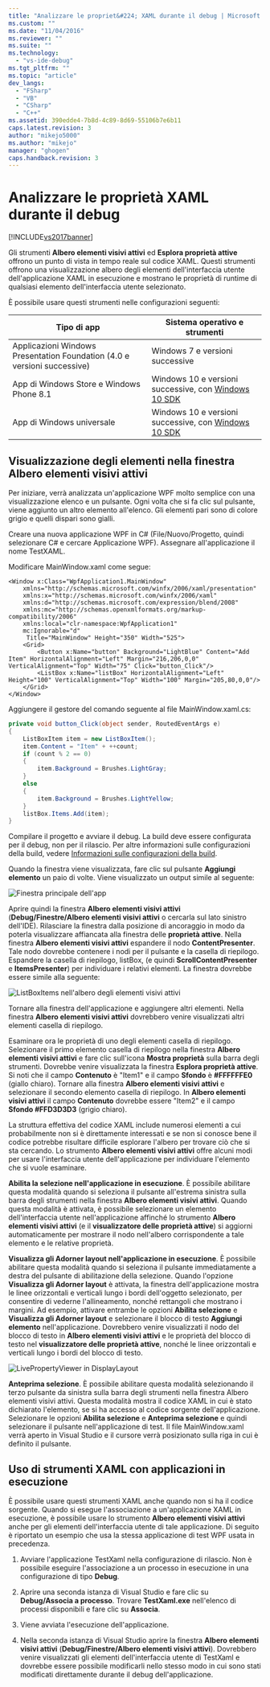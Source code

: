 ```yaml
---
title: "Analizzare le propriet&#224; XAML durante il debug | Microsoft Docs"
ms.custom: ""
ms.date: "11/04/2016"
ms.reviewer: ""
ms.suite: ""
ms.technology: 
  - "vs-ide-debug"
ms.tgt_pltfrm: ""
ms.topic: "article"
dev_langs: 
  - "FSharp"
  - "VB"
  - "CSharp"
  - "C++"
ms.assetid: 390edde4-7b8d-4c89-8d69-55106b7e6b11
caps.latest.revision: 3
author: "mikejo5000"
ms.author: "mikejo"
manager: "ghogen"
caps.handback.revision: 3
---
```

# Analizzare le propriet&#224; XAML durante il debug
[!INCLUDE[vs2017banner](../code-quality/includes/vs2017banner.md)]

Gli strumenti **Albero elementi visivi attivi** ed **Esplora proprietà attive** offrono un punto di vista in tempo reale sul codice XAML.  Questi strumenti offrono una visualizzazione albero degli elementi dell'interfaccia utente dell'applicazione XAML in esecuzione e mostrano le proprietà di runtime di qualsiasi elemento dell'interfaccia utente selezionato.  
  
 È possibile usare questi strumenti nelle configurazioni seguenti:  
  
|Tipo di app|Sistema operativo e strumenti|  
|-----------------|-----------------------------------|  
|Applicazioni Windows Presentation Foundation \(4.0 e versioni successive\)|Windows 7 e versioni successive|  
|App di Windows Store e Windows Phone 8.1|Windows 10 e versioni successive, con [Windows 10 SDK](https://dev.windows.com/it-it/downloads/windows-10-sdk)|  
|App di Windows universale|Windows 10 e versioni successive, con [Windows 10 SDK](https://dev.windows.com/it-it/downloads/windows-10-sdk)|  
  
## Visualizzazione degli elementi nella finestra Albero elementi visivi attivi  
 Per iniziare, verrà analizzata un'applicazione WPF molto semplice con una visualizzazione elenco e un pulsante.  Ogni volta che si fa clic sul pulsante, viene aggiunto un altro elemento all'elenco.  Gli elementi pari sono di colore grigio e quelli dispari sono gialli.  
  
 Creare una nuova applicazione WPF in C\# \(File\/Nuovo\/Progetto, quindi selezionare C\# e cercare Applicazione WPF\).  Assegnare all'applicazione il nome TestXAML.  
  
 Modificare MainWindow.xaml come segue:  
  
```xaml  
<Window x:Class="WpfApplication1.MainWindow"  
    xmlns="http://schemas.microsoft.com/winfx/2006/xaml/presentation"  
    xmlns:x="http://schemas.microsoft.com/winfx/2006/xaml"  
    xmlns:d="http://schemas.microsoft.com/expression/blend/2008"  
    xmlns:mc="http://schemas.openxmlformats.org/markup-compatibility/2006"  
    xmlns:local="clr-namespace:WpfApplication1"  
    mc:Ignorable="d"  
     Title="MainWindow" Height="350" Width="525">  
    <Grid>  
        <Button x:Name="button" Background="LightBlue" Content="Add Item" HorizontalAlignment="Left" Margin="216,206,0,0" VerticalAlignment="Top" Width="75" Click="button_Click"/>  
        <ListBox x:Name="listBox" HorizontalAlignment="Left" Height="100" VerticalAlignment="Top" Width="100" Margin="205,80,0,0"/>  
    </Grid>  
</Window>  
```  
  
 Aggiungere il gestore del comando seguente al file MainWindow.xaml.cs:  
  
```c#  
private void button_Click(object sender, RoutedEventArgs e)  
{  
    ListBoxItem item = new ListBoxItem();  
    item.Content = "Item" + ++count;  
    if (count % 2 == 0)  
    {  
        item.Background = Brushes.LightGray;  
    }  
    else  
    {  
        item.Background = Brushes.LightYellow;  
    }  
    listBox.Items.Add(item);  
}  
```  
  
 Compilare il progetto e avviare il debug.  La build deve essere configurata per il debug, non per il rilascio.  Per altre informazioni sulle configurazioni della build, vedere [Informazioni sulle configurazioni della build](../ide/understanding-build-configurations.md).  
  
 Quando la finestra viene visualizzata, fare clic sul pulsante **Aggiungi elemento** un paio di volte.  Viene visualizzato un output simile al seguente:  
  
 ![Finestra principale dell'app](~/docs/debugger/media/livevisualtree-app.png "LiveVIsualTree\-App")  
  
 Aprire quindi la finestra **Albero elementi visivi attivi** \(**Debug\/Finestre\/Albero elementi visivi attivi** o cercarla sul lato sinistro dell'IDE\).  Rilasciare la finestra dalla posizione di ancoraggio in modo da poterla visualizzare affiancata alla finestra delle **proprietà attive**.  Nella finestra **Albero elementi visivi attivi** espandere il nodo **ContentPresenter**.  Tale nodo dovrebbe contenere i nodi per il pulsante e la casella di riepilogo.  Espandere la casella di riepilogo, listBox, \(e quindi **ScrollContentPresenter** e **ItemsPresenter**\) per individuare i relativi elementi.  La finestra dovrebbe essere simile alla seguente:  
  
 ![ListBoxItems nell'albero degli elementi visivi attivi](~/docs/debugger/media/livevisualtree-listboxitems.png "LiveVisualTree\-ListBoxItems")  
  
 Tornare alla finestra dell'applicazione e aggiungere altri elementi.  Nella finestra **Albero elementi visivi attivi** dovrebbero venire visualizzati altri elementi casella di riepilogo.  
  
 Esaminare ora le proprietà di uno degli elementi casella di riepilogo.  Selezionare il primo elemento casella di riepilogo nella finestra **Albero elementi visivi attivi** e fare clic sull'icona **Mostra proprietà** sulla barra degli strumenti.  Dovrebbe venire visualizzata la finestra **Esplora proprietà attive**.  Si noti che il campo **Contenuto** è "Item1" e il campo **Sfondo** è **\#FFFFFFE0** \(giallo chiaro\).  Tornare alla finestra **Albero elementi visivi attivi** e selezionare il secondo elemento casella di riepilogo.  In **Albero elementi visivi attivi** il campo **Contenuto** dovrebbe essere "Item2" e il campo **Sfondo \#FFD3D3D3** \(grigio chiaro\).  
  
 La struttura effettiva del codice XAML include numerosi elementi a cui probabilmente non si è direttamente interessati e se non si conosce bene il codice potrebbe risultare difficile esplorare l'albero per trovare ciò che si sta cercando.  Lo strumento **Albero elementi visivi attivi** offre alcuni modi per usare l'interfaccia utente dell'applicazione per individuare l'elemento che si vuole esaminare.  
  
 **Abilita la selezione nell'applicazione in esecuzione**.  È possibile abilitare questa modalità quando si seleziona il pulsante all'estrema sinistra sulla barra degli strumenti nella finestra **Albero elementi visivi attivi**.  Quando questa modalità è attivata, è possibile selezionare un elemento dell'interfaccia utente nell'applicazione affinché lo strumento **Albero elementi visivi attivi** \(e il **visualizzatore delle proprietà attive**\) si aggiorni automaticamente per mostrare il nodo nell'albero corrispondente a tale elemento e le relative proprietà.  
  
 **Visualizza gli Adorner layout nell'applicazione in esecuzione**.  È possibile abilitare questa modalità quando si seleziona il pulsante immediatamente a destra del pulsante di abilitazione della selezione.  Quando l'opzione **Visualizza gli Adorner layout** è attivata, la finestra dell'applicazione mostra le linee orizzontali e verticali lungo i bordi dell'oggetto selezionato, per consentire di vederne l'allineamento, nonché rettangoli che mostrano i margini.  Ad esempio, attivare entrambe le opzioni **Abilita selezione** e **Visualizza gli Adorner layout** e selezionare il blocco di testo **Aggiungi elemento** nell'applicazione.  Dovrebbero venire visualizzati il nodo del blocco di testo in **Albero elementi visivi attivi** e le proprietà del blocco di testo nel **visualizzatore delle proprietà attive**, nonché le linee orizzontali e verticali lungo i bordi del blocco di testo.  
  
 ![LivePropertyViewer in DisplayLayout](~/docs/debugger/media/livevisualtreelivepropertyviewer-displaylayout.png "LiveVisualTreeLivePropertyViewer\-DisplayLayout")  
  
 **Anteprima selezione**.  È possibile abilitare questa modalità selezionando il terzo pulsante da sinistra sulla barra degli strumenti nella finestra Albero elementi visivi attivi.  Questa modalità mostra il codice XAML in cui è stato dichiarato l'elemento, se si ha accesso al codice sorgente dell'applicazione.  Selezionare le opzioni **Abilita selezione** e **Anteprima selezione** e quindi selezionare il pulsante nell'applicazione di test.  Il file MainWindow.xaml verrà aperto in Visual Studio e il cursore verrà posizionato sulla riga in cui è definito il pulsante.  
  
## Uso di strumenti XAML con applicazioni in esecuzione  
 È possibile usare questi strumenti XAML anche quando non si ha il codice sorgente.  Quando si esegue l'associazione a un'applicazione XAML in esecuzione, è possibile usare lo strumento **Albero elementi visivi attivi** anche per gli elementi dell'interfaccia utente di tale applicazione.  Di seguito è riportato un esempio che usa la stessa applicazione di test WPF usata in precedenza.  
  
1.  Avviare l'applicazione TestXaml nella configurazione di rilascio.  Non è possibile eseguire l'associazione a un processo in esecuzione in una configurazione di tipo **Debug**.  
  
2.  Aprire una seconda istanza di Visual Studio e fare clic su **Debug\/Associa a processo**.  Trovare **TestXaml.exe** nell'elenco di processi disponibili e fare clic su **Associa**.  
  
3.  Viene avviata l'esecuzione dell'applicazione.  
  
4.  Nella seconda istanza di Visual Studio aprire la finestra **Albero elementi visivi attivi** \(**Debug\/Finestre\/Albero elementi visivi attivi**\).  Dovrebbero venire visualizzati gli elementi dell'interfaccia utente di TestXaml e dovrebbe essere possibile modificarli nello stesso modo in cui sono stati modificati direttamente durante il debug dell'applicazione.